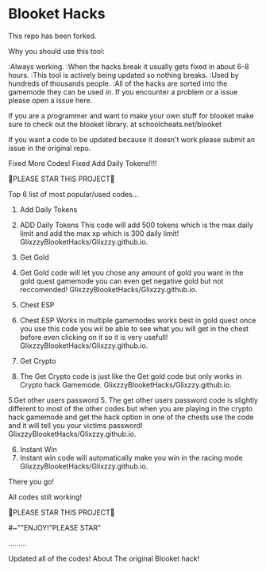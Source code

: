 # Blooket Hacks

This repo has been forked.

Why you should use this tool:

:Always working.
:When the hacks break it usually gets fixed in about 6-8 hours.
:This tool is actively being updated so nothing breaks.
:Used by hundreds of thousands people.
:All of the hacks are sorted into the gamemode they can be used in. If you encounter a problem or a issue please open a issue here.

If you are a programmer and want to make your own stuff for blooket make sure to check out the blooket library. at schoolcheats.net/blooket

If you want a code to be updated because it doesn't work please submit an issue in the original repo.

Fixed More Codes!    Fixed Add Daily Tokens!!!!

🌟PLEASE STAR THIS PROJECT🌟

Top 6 list of most popular/used codes...


1. Add Daily Tokens 
1. ADD Daily Tokens This code  will add 500 tokens which is the max daily limit and add the max xp which is 300 daily limit!
GlixzzyBlooketHacks/Glixzzy.github.io.

2. Get Gold
2. Get Gold code will let you chose any amount of gold you want in the gold quest gamemode you can even get negative gold but not reccomended!
GlixzzyBlooketHacks/Glixzzy.github.io.

3. Chest ESP
3. Chest ESP Works in multiple gamemodes works best in gold quest once you use this code you wil be able to see what you will get in the chest before even clicking on it so it is very usefull!
GlixzzyBlooketHacks/Glixzzy.github.io.
4. Get Crypto
4. The Get Crypto code is just like the Get gold code but only works in Crypto hack Gamemode.
GlixzzyBlooketHacks/Glixzzy.github.io.



5.Get other users password
5. The get other users password code is slightly different to most of the other codes but when you are playing in the crypto hack gamemode and get the hack option in one of the chests use the code and it will tell you your victims password!
GlixzzyBlooketHacks/Glixzzy.github.io.



6. Instant Win
6. Instant win code will automatically make you win in the racing mode
GlixzzyBlooketHacks/Glixzzy.github.io.



There you go!

All codes still working!


🌟PLEASE STAR THIS PROJECT🌟


#~""ENJOY!"PLEASE STAR"

.........

Updated all of the codes!
About
The original Blooket hack!


